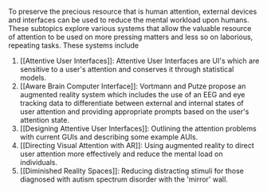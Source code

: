 To preserve the precious resource that is human attention, external devices and interfaces can be used to reduce the mental workload upon humans. These subtopics explore various systems that allow the valuable resource of attention to be used on more pressing matters and less so on laborious, repeating tasks. These systems include

1. [[Attentive User Interfaces]]: Attentive User Interfaces are UI's which are sensitive to a user's attention and conserves it through statistical models.
2. [[Aware Brain Computer Interface]]: Vortmann and Putze propose an augmented reality system which includes the use of an EEG and eye tracking data to differentiate between external and internal states of user attention and providing appropriate prompts based on the user's attention state.
3. [[Designing Attentive User Interfaces]]: Outlining the attention problems with current GUIs and describing some example AUIs.
4. [[Directing Visual Attention with AR]]: Using augmented reality to direct user attention more effectively and reduce the mental load on individuals.
5. [[Diminished Reality Spaces]]: Reducing distracting stimuli for those diagnosed with autism spectrum disorder with the 'mirror' wall.